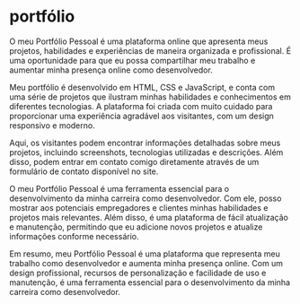 # portfólio
O meu Portfólio Pessoal é uma plataforma online que apresenta meus projetos, habilidades e experiências de maneira organizada e profissional. É uma oportunidade para que eu possa compartilhar meu trabalho e aumentar minha presença online como desenvolvedor.

Meu portfólio é desenvolvido em HTML, CSS e JavaScript, e conta com uma série de projetos que ilustram minhas habilidades e conhecimentos em diferentes tecnologias. A plataforma foi criada com muito cuidado para proporcionar uma experiência agradável aos visitantes, com um design responsivo e moderno.

Aqui, os visitantes podem encontrar informações detalhadas sobre meus projetos, incluindo screenshots, tecnologias utilizadas e descrições. Além disso, podem entrar em contato comigo diretamente através de um formulário de contato disponível no site.

O meu Portfólio Pessoal é uma ferramenta essencial para o desenvolvimento da minha carreira como desenvolvedor. Com ele, posso mostrar aos potenciais empregadores e clientes minhas habilidades e projetos mais relevantes. Além disso, é uma plataforma de fácil atualização e manutenção, permitindo que eu adicione novos projetos e atualize informações conforme necessário.

Em resumo, meu Portfólio Pessoal é uma plataforma que representa meu trabalho como desenvolvedor e aumenta minha presença online. Com um design profissional, recursos de personalização e facilidade de uso e manutenção, é uma ferramenta essencial para o desenvolvimento da minha carreira como desenvolvedor.
